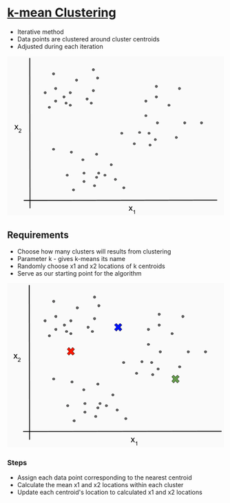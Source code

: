 # [k-mean Clustering]

* Iterative method
* Data points are clustered around cluster centroids
* Adjusted during each iteration

![a](cluster_example.png)

## Requirements

* Choose how many clusters will results from clustering
* Parameter k - gives k-means its name
* Randomly choose x1 and x2 locations of k centroids
* Serve as our starting point for the algorithm

![b](cluster_iteration_example.png)

### Steps

* Assign each data point corresponding to the nearest centroid
* Calculate the mean x1 and x2 locations within each cluster
* Update each centroid's location to calculated x1 and x2 locations

[k-mean Clustering]: https://en.wikipedia.org/wiki/K-means_clustering